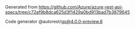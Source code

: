 Generated from https://github.com/Azure/azure-rest-api-specs/tree/c72af9b8dca625d3f1429a0bd913bad7b3879645

Code generator @autorest/go@4.0.0-preview.8